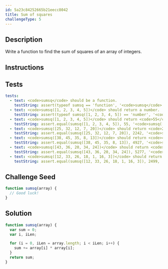 ```yaml
---
id: 5a23c84252665b21eecc8042
title: Sum of squares
challengeType: 5
---
```


## Description
<section id='description'>
Write a function to find the sum of squares of an array of integers.
</section>

## Instructions
<section id='instructions'>

</section>

## Tests
<section id='tests'>

``` yml
tests:
  - text: <code>sumsq</code> should be a function.
    testString: assert(typeof sumsq == 'function', '<code>sumsq</code> should be a function.');
  - text: <code>sumsq([1, 2, 3, 4, 5])</code> should return a number.
    testString: assert(typeof sumsq([1, 2, 3, 4, 5]) == 'number', '<code>sumsq([1, 2, 3, 4, 5])</code> should return a number.');
  - text: <code>sumsq([1, 2, 3, 4, 5])</code> should return <code>55</code>.
    testString: assert.equal(sumsq([1, 2, 3, 4, 5]), 55, '<code>sumsq([1, 2, 3, 4, 5])</code> should return <code>55</code>.');
  - text: <code>sumsq([25, 32, 12, 7, 20])</code> should return <code>2242</code>.
    testString: assert.equal(sumsq([25, 32, 12, 7, 20]), 2242, '<code>sumsq([25, 32, 12, 7, 20])</code> should return <code>2242</code>.');
  - text: <code>sumsq([38, 45, 35, 8, 13])</code> should return <code>4927</code>.
    testString: assert.equal(sumsq([38, 45, 35, 8, 13]), 4927, '<code>sumsq([38, 45, 35, 8, 13])</code> should return <code>4927</code>.');
  - text: <code>sumsq([43, 36, 20, 34, 24])</code> should return <code>5277</code>.
    testString: assert.equal(sumsq([43, 36, 20, 34, 24]), 5277, '<code>sumsq([43, 36, 20, 34, 24])</code> should return <code>5277</code>.');
  - text: <code>sumsq([12, 33, 26, 18, 1, 16, 3])</code> should return <code>2499</code>.
    testString: assert.equal(sumsq([12, 33, 26, 18, 1, 16, 3]), 2499, '<code>sumsq([12, 33, 26, 18, 1, 16, 3])</code> should return <code>2499</code>.');
```

</section>

## Challenge Seed
<section id='challengeSeed'>
<div id='js-seed'>

```js
function sumsq(array) {
  // Good luck!
}
```

</div>
</section>

## Solution
<section id='solution'>

```js
function sumsq(array) {
  var sum = 0;
  var i, iLen;

  for (i = 0, iLen = array.length; i < iLen; i++) {
    sum += array[i] * array[i];
  }
  return sum;
}
```

</section>